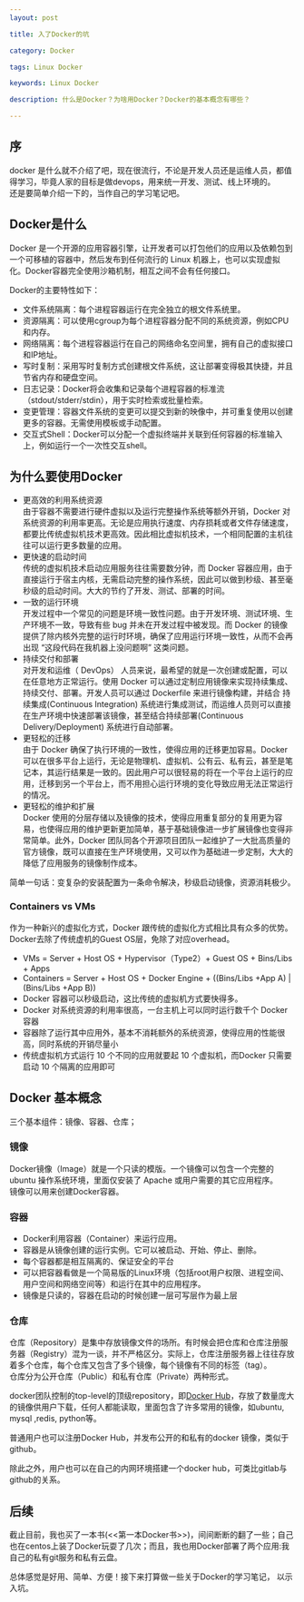 ```yaml
---
layout: post

title: 入了Docker的坑

category: Docker

tags: Linux Docker 

keywords: Linux Docker 

description: 什么是Docker？为啥用Docker？Docker的基本概念有哪些？

---
```



## 序
docker 是什么就不介绍了吧，现在很流行，不论是开发人员还是运维人员，都值得学习，毕竟人家的目标是做devops，用来统一开发、测试、线上环境的。  
还是要简单介绍一下的，当作自己的学习笔记吧。  

## Docker是什么

Docker 是一个开源的应用容器引擎，让开发者可以打包他们的应用以及依赖包到一个可移植的容器中，然后发布到任何流行的 Linux 机器上，也可以实现虚拟化。Docker容器完全使用沙箱机制，相互之间不会有任何接口。

Docker的主要特性如下：

- 文件系统隔离：每个进程容器运行在完全独立的根文件系统里。
- 资源隔离：可以使用cgroup为每个进程容器分配不同的系统资源，例如CPU和内存。
- 网络隔离：每个进程容器运行在自己的网络命名空间里，拥有自己的虚拟接口和IP地址。
- 写时复制：采用写时复制方式创建根文件系统，这让部署变得极其快捷，并且节省内存和硬盘空间。
- 日志记录：Docker将会收集和记录每个进程容器的标准流（stdout/stderr/stdin），用于实时检索或批量检索。
- 变更管理：容器文件系统的变更可以提交到新的映像中，并可重复使用以创建更多的容器。无需使用模板或手动配置。
- 交互式Shell：Docker可以分配一个虚拟终端并关联到任何容器的标准输入上，例如运行一个一次性交互shell。

## 为什么要使用Docker

- 更高效的利用系统资源  
由于容器不需要进行硬件虚拟以及运行完整操作系统等额外开销，Docker 对系统资源的利用率更高。无论是应用执行速度、内存损耗或者文件存储速度，都要比传统虚拟机技术更高效。因此相比虚拟机技术，一个相同配置的主机往往可以运行更多数量的应用。  
- 更快速的启动时间  
传统的虚拟机技术启动应用服务往往需要数分钟，而 Docker 容器应用，由于直接运行于宿主内核，无需启动完整的操作系统，因此可以做到秒级、甚至毫秒级的启动时间。大大的节约了开发、测试、部署的时间。  
- 一致的运行环境  
开发过程中一个常见的问题是环境一致性问题。由于开发环境、测试环境、生产环境不一致，导致有些 bug 并未在开发过程中被发现。而 Docker 的镜像提供了除内核外完整的运行时环境，确保了应用运行环境一致性，从而不会再出现 “这段代码在我机器上没问题啊” 这类问题。
- 持续交付和部署  
对开发和运维（ DevOps） 人员来说，最希望的就是一次创建或配置，可以在任意地方正常运行。使用 Docker 可以通过定制应用镜像来实现持续集成、持续交付、部署。开发人员可以通过 Dockerfile 来进行镜像构建，并结合 持续集成(Continuous Integration) 系统进行集成测试，而运维人员则可以直接在生产环境中快速部署该镜像，甚至结合持续部署(Continuous Delivery/Deployment) 系统进行自动部署。 
- 更轻松的迁移  
由于 Docker 确保了执行环境的一致性，使得应用的迁移更加容易。Docker 可以在很多平台上运行，无论是物理机、虚拟机、公有云、私有云，甚至是笔记本，其运行结果是一致的。因此用户可以很轻易的将在一个平台上运行的应用，迁移到另一个平台上，而不用担心运行环境的变化导致应用无法正常运行的情况。  
- 更轻松的维护和扩展  
Docker 使用的分层存储以及镜像的技术，使得应用重复部分的复用更为容易，也使得应用的维护更新更加简单，基于基础镜像进一步扩展镜像也变得非常简单。此外，Docker 团队同各个开源项目团队一起维护了一大批高质量的官方镜像，既可以直接在生产环境使用，又可以作为基础进一步定制，大大的降低了应用服务的镜像制作成本。

简单一句话：变复杂的安装配置为一条命令解决，秒级启动镜像，资源消耗极少。  

### Containers vs VMs
作为一种新兴的虚拟化方式，Docker 跟传统的虚拟化方式相比具有众多的优势。 Docker去除了传统虚机的Guest OS层，免除了对应overhead。  

- VMs = Server + Host OS + Hypervisor（Type2）+ Guest OS + Bins/Libs + Apps
- Containers = Server + Host OS + Docker Engine + ((Bins/Libs +App A) \| (Bins/Libs +App B))
- Docker 容器可以秒级启动，这比传统的虚拟机方式要快得多。
- Docker 对系统资源的利用率很高，一台主机上可以同时运行数千个 Docker 容器
- 容器除了运行其中应用外，基本不消耗额外的系统资源，使得应用的性能很高，同时系统的开销尽量小
- 传统虚拟机方式运行 10 个不同的应用就要起 10 个虚拟机，而Docker 只需要启动 10 个隔离的应用即可

## Docker 基本概念
三个基本组件：镜像、容器、仓库；

### 镜像

Docker镜像（Image）就是一个只读的模版。一个镜像可以包含一个完整的 ubuntu 操作系统环境，里面仅安装了 Apache 或用户需要的其它应用程序。  
镜像可以用来创建Docker容器。  

### 容器

- Docker利用容器（Container）来运行应用。  
- 容器是从镜像创建的运行实例。它可以被启动、开始、停止、删除。
- 每个容器都是相互隔离的、保证安全的平台
- 可以把容器看做是一个简易版的Linux环境（包括root用户权限、进程空间、用户空间和网络空间等）和运行在其中的应用程序。
- 镜像是只读的，容器在启动的时候创建一层可写层作为最上层

### 仓库

仓库（Repository）是集中存放镜像文件的场所。有时候会把仓库和仓库注册服务器（Registry）混为一谈，并不严格区分。实际上，仓库注册服务器上往往存放着多个仓库，每个仓库又包含了多个镜像，每个镜像有不同的标签（tag）。  
仓库分为公开仓库（Public）和私有仓库（Private）两种形式。  

docker团队控制的top-level的顶级repository，即[Docker Hub](https://registry.hub.docker.com/)，存放了数量庞大的镜像供用户下载，任何人都能读取，里面包含了许多常用的镜像，如ubuntu, mysql ,redis, python等。  

普通用户也可以注册Docker Hub，并发布公开的和私有的docker 镜像，类似于github。  

除此之外，用户也可以在自己的内网环境搭建一个docker hub，可类比gitlab与github的关系。  

## 后续
截止目前，我也买了一本书(<<第一本Docker书>>)，间间断断的翻了一些；自己也在centos上装了Docker玩耍了几次；而且，我也用Docker部署了两个应用:我自己的私有git服务和私有云盘。  

总体感觉是好用、简单、方便！接下来打算做一些关于Docker的学习笔记， 以示入坑。
